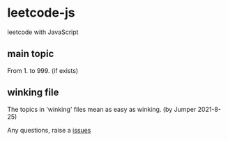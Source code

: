 # leetcode-js
leetcode with JavaScript
## main topic
From 1. to 999. (if exists)

## winking file
The topics in 'winking' files mean as easy as winking. (by Jumper 2021-8-25)

Any questions, raise a [issues](https://github.com/JumperMan/leetcode-js/issues)